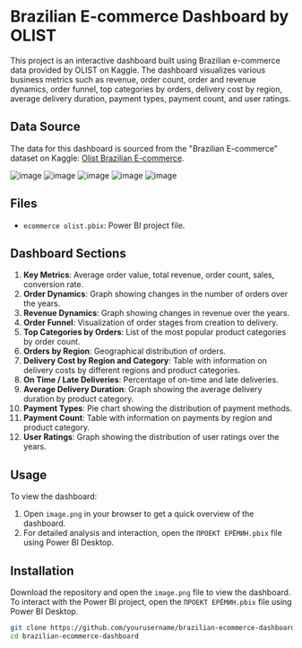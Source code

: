 # Brazilian E-commerce Dashboard by OLIST

This project is an interactive dashboard built using Brazilian e-commerce data provided by OLIST on Kaggle. The dashboard visualizes various business metrics such as revenue, order count, order and revenue dynamics, order funnel, top categories by orders, delivery cost by region, average delivery duration, payment types, payment count, and user ratings.

## Data Source
The data for this dashboard is sourced from the "Brazilian E-commerce" dataset on Kaggle: [Olist Brazilian E-commerce](https://www.kaggle.com/datasets/olistbr/brazilian-ecommerce).

![image](https://github.com/erema0324/ecommerce_dashboard/assets/131236751/ac3b406f-e901-4076-b0db-5de8de98c85f)
![image](https://github.com/erema0324/ecommerce_dashboard/assets/131236751/b0718bdf-469a-4d16-bc70-a5938682b29c)
![image](https://github.com/erema0324/ecommerce_dashboard/assets/131236751/2188b9ce-fe79-491c-8606-9accf8686e76)
![image](https://github.com/erema0324/ecommerce_dashboard/assets/131236751/7b4012db-225a-4795-b0eb-5b797e57c26f)
![image](https://github.com/erema0324/ecommerce_dashboard/assets/131236751/c11b9ced-d4ee-4cab-9da9-12c7f1a4db87)

## Files
- `ecommerce olist.pbix`: Power BI project file.

## Dashboard Sections
1. **Key Metrics**: Average order value, total revenue, order count, sales, conversion rate.
2. **Order Dynamics**: Graph showing changes in the number of orders over the years.
3. **Revenue Dynamics**: Graph showing changes in revenue over the years.
4. **Order Funnel**: Visualization of order stages from creation to delivery.
5. **Top Categories by Orders**: List of the most popular product categories by order count.
6. **Orders by Region**: Geographical distribution of orders.
7. **Delivery Cost by Region and Category**: Table with information on delivery costs by different regions and product categories.
8. **On Time / Late Deliveries**: Percentage of on-time and late deliveries.
9. **Average Delivery Duration**: Graph showing the average delivery duration by product category.
10. **Payment Types**: Pie chart showing the distribution of payment methods.
11. **Payment Count**: Table with information on payments by region and product category.
12. **User Ratings**: Graph showing the distribution of user ratings over the years.

## Usage
To view the dashboard:
1. Open `image.png` in your browser to get a quick overview of the dashboard.
2. For detailed analysis and interaction, open the `ПРОЕКТ ЕРЁМИН.pbix` file using Power BI Desktop.

## Installation
Download the repository and open the `image.png` file to view the dashboard. To interact with the Power BI project, open the `ПРОЕКТ ЕРЁМИН.pbix` file using Power BI Desktop.

```bash
git clone https://github.com/yourusername/brazilian-ecommerce-dashboard.git
cd brazilian-ecommerce-dashboard
